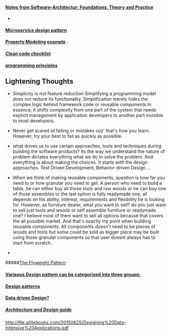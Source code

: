 #### [Notes from Software-Architectur: Foundations, Theory and Practice](https://github.com/bhochhi/design-pattern-guide/wiki/Software-Architecture:-Foundations,-Theory,-and-Practice)
- 

#### [Microservice design pattern](http://blog.arungupta.me/microservice-design-patterns/)
#### [Property Modeling](https://martinfowler.com/apsupp/properties.pdf) [example](https://github.com/iluwatar/java-design-patterns/tree/master/abstract-document) . 

#### [Clean code checklist](https://github.com/bhochhi/design-pattern-guide/wiki/clean-code-checklist)

 
#### [programming principles](http://webpro.github.io/programming-principles)

Lightening Thoughts
---
* Simplicity is not feature reduction
 Simplifying a programming model does not reduce its functionality. Simplification merely hides the complex logic behind framework code or reusable components.In essence, it shifts complexity from one part of the system that needs explicit management by application developers to another part invisible to most developers. 

* Never get scared of failing or mistakes coz' that's how you learn. However, try your best to fail as quickly as possible.

*  what drives us to use certain approaches, tools and techniques during building the software products? Its the way we understand the nature of problem dictates everything what we do to solve the problem. And everything is about making the choices. It starts with the design approaches. Test Driven Development, Behavior-driven Design ...
*  When we think of making reusable components, question is how far you need to or how granular you need to get. A person who need to build a table, he can either buy all those tools and raw woods or he can buy one of those assembles or the last option is fully readymade one, all depends on his ability, interest, requirements and flexibility he is looking for. However, as furniture dealer, what you want to sell? do you just want to sell just tools and woods or self assemble furniture or readymade one? I believe most of them want to sell all options because that covers the all possible market. And that's exactly my point when building reusable components. All components doesn't need to be pieces of woods and tools but some could be sold as bigger piece may be built using those granular components so that user doesnt always has to start from scratch. 
*  


#####[The Flyweight Pattern](https://dzone.com/articles/the-flyweight-pattern?utm_medium=feed&utm_source=feedpress.me&utm_campaign=Feed:%20dzone%2Fjava)


#### [Variaous Design pattern can be categorized into three groups:](https://github.com/bhochhi/design-pattern-guide/wiki/Various-Design-patterns)

#### [Design patterns](https://sourcemaking.com/design_patterns)
   
   
#### [Data driven Design?](https://github.com/bhochhi/design-pattern-guide/wiki/data-driven-design) 


##### [Architecture and Design guide](http://www.tutorialspoint.com/software_architecture_design/)





http://file.allitebooks.com/20150625/Designing%20Data-Intensive%20Applications.pdf



